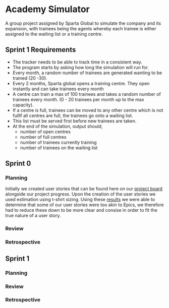 # Academy Simulator

A group project assigned by Sparta Global to simulate the company and its expansion, with trainees being the agents whereby each trainee is either assigned to the waiting list or a training centre.

## Sprint 1 Requirements

- The tracker needs to be able to track time in a consistent way.
- The program starts by asking how long the simulation will run for.
- Every month, a random number of trainees are generated wanting to be trained (20 -30).
- Every 2 months, Sparta global opens a training centre. They open instantly and can take trainees every month
- A centre can train a max of 100 trainees and takes a random number of trainees every month. (0 - 20 trainees per month up to the max capacity).
- If a centre is full, trainees can be moved to any other centre which is not fullIf all centres are full, the trainees go onto a waiting list. 
- This list must be served first before new trainees are taken.
- At the end of the simulation, output should;
  - number of open centres
  - number of full centres
  - number of trainees currently training
  - number of trainees on the waiting list

## Sprint 0

### Planning

Initially we created user stories that can be found here on our [project board](https://github.com/kxrtiswithak/AcademySimulator/projects/3) alongside our project progress. 
Upon the creation of the user stories we used estimation using t-shirt sizing. Using these [results](https://www.planitpoker.com/board/#/room/a2a55c477cb8411fb545a9aaac1e6b96) we were able to determine 
that some of our user stories were too akin to Epics, we therefore had to reduce these down to be more clear and consise in order to fit the true nature of a user story.

### Review

### Retrospective

## Sprint 1

### Planning

### Review

### Retrospective

